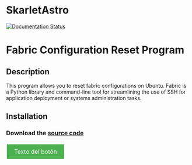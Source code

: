 # SkarletAstro
[![Documentation Status](https://readthedocs.org/projects/skarlotastro/badge/?version=latest)](https://skarlotastro.readthedocs.io/es/latest/?badge=latest)

# Fabric Configuration Reset Program

## Description
This program allows you to reset fabric configurations on Ubuntu. Fabric is a Python library and command-line tool for streamlining the use of SSH for application deployment or systems administration tasks.

## Installation

### Download the [source code](https://github.com/skarlotastro/SkarlotAstro/blob/main/app/skarlotastro.sh)

<a href="url" class="mi-boton">Texto del botón</a>

<style>
.mi-boton {
  background-color: #4CAF50;
  border: none;
  color: white;
  padding: 10px 20px;
  text-align: center;
  text-decoration: none;
  display: inline-block;
  font-size: 16px;
  margin: 4px 2px;
  cursor: pointer;
}
</style>

